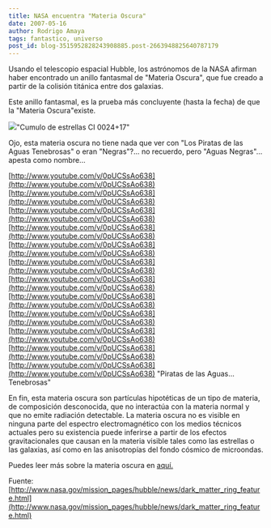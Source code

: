 ```yaml
---
title: NASA encuentra "Materia Oscura"
date: 2007-05-16
author: Rodrigo Amaya
tags: fantastico, universo
post_id: blog-3515952828243908885.post-2663948825640787179
---
```


Usando el telescopio espacial Hubble, los astrónomos de la NASA afirman haber encontrado un anillo fantasmal de "Materia Oscura", que fue creado a partir de la colisión titánica entre dos galaxias.

Este anillo fantasmal, es la prueba más concluyente (hasta la fecha) de que la "Materia Oscura"existe.

[![](http://bp2.blogger.com/_ayvorITawE4/Rku9laos2mI/AAAAAAAAAW4/09liPsHpop8/s400/dark_ring_1_full.jpg)](http://bp2.blogger.com/_ayvorITawE4/Rku9laos2mI/AAAAAAAAAW4/09liPsHpop8/s1600-h/dark_ring_1_full.jpg)"Cumulo de estrellas CI 0024+17"

Ojo, esta materia oscura no tiene nada que ver con "Los Piratas de las Aguas Tenebrosas" o eran "Negras"?... no recuerdo, pero "Aguas Negras"... apesta como nombre...

[http://www.youtube.com/v/0pUCSsAo638](http://www.youtube.com/v/0pUCSsAo638)[http://www.youtube.com/v/0pUCSsAo638](http://www.youtube.com/v/0pUCSsAo638)[http://www.youtube.com/v/0pUCSsAo638](http://www.youtube.com/v/0pUCSsAo638)[http://www.youtube.com/v/0pUCSsAo638](http://www.youtube.com/v/0pUCSsAo638)[http://www.youtube.com/v/0pUCSsAo638](http://www.youtube.com/v/0pUCSsAo638)[http://www.youtube.com/v/0pUCSsAo638](http://www.youtube.com/v/0pUCSsAo638)[http://www.youtube.com/v/0pUCSsAo638](http://www.youtube.com/v/0pUCSsAo638)[http://www.youtube.com/v/0pUCSsAo638](http://www.youtube.com/v/0pUCSsAo638)[http://www.youtube.com/v/0pUCSsAo638](http://www.youtube.com/v/0pUCSsAo638)[http://www.youtube.com/v/0pUCSsAo638](http://www.youtube.com/v/0pUCSsAo638)[http://www.youtube.com/v/0pUCSsAo638](http://www.youtube.com/v/0pUCSsAo638)[http://www.youtube.com/v/0pUCSsAo638](http://www.youtube.com/v/0pUCSsAo638) "Piratas de las Aguas... Tenebrosas"

En fin, esta materia oscura son partículas hipotéticas de un tipo de materia, de composición desconocida, que no interactúa con la materia normal y que no emite radiación detectable. La materia oscura no es visible en ninguna parte del espectro electromagnético con los medios técnicos actuales pero su existencia puede inferirse a partir de los efectos gravitacionales que causan en la materia visible tales como las estrellas o las galaxias, así como en las anisotropías del fondo cósmico de microondas.

Puedes leer más sobre la materia oscura en [aquí.](http://es.wikipedia.org/wiki/Materia_oscura)

Fuente: [http://www.nasa.gov/mission_pages/hubble/news/dark_matter_ring_feature.html](http://www.nasa.gov/mission_pages/hubble/news/dark_matter_ring_feature.html)
